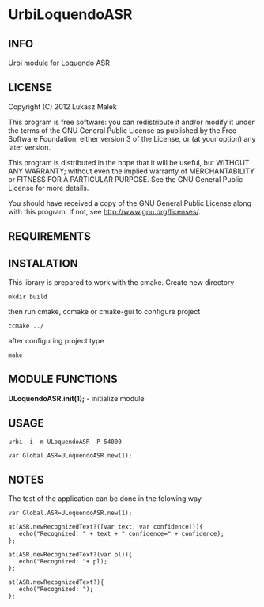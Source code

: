 # UrbiLoquendoASR #



## INFO ##

Urbi module for Loquendo ASR  

## LICENSE ##

Copyright (C) 2012  Lukasz Malek
 
This program is free software: you can redistribute it and/or modify
it under the terms of the GNU General Public License as published by
the Free Software Foundation, either version 3 of the License, or
(at your option) any later version.
 
This program is distributed in the hope that it will be useful,
but WITHOUT ANY WARRANTY; without even the implied warranty of
MERCHANTABILITY or FITNESS FOR A PARTICULAR PURPOSE.  See the
GNU General Public License for more details.
  
You should have received a copy of the GNU General Public License
along with this program.  If not, see <http://www.gnu.org/licenses/>.

## REQUIREMENTS ##

## INSTALATION ##

This library is prepared to work with the cmake.
Create new directory
```
mkdir build
```
then run cmake, ccmake or cmake-gui to configure project
```
ccmake ../
```
after configuring project type
```
make
```

## MODULE FUNCTIONS ##

**ULoquendoASR.init(1);**            - initialize module   

## USAGE ##
```
urbi -i -m ULoquendoASR -P 54000

var Global.ASR=ULoquendoASR.new(1);
```
## NOTES ##

The test of the application can be done in the folowing way
```
var Global.ASR=ULoquendoASR.new(1);

at(ASR.newRecognizedText?([var text, var confidence])){
   echo("Recognized: " + text + " confidence=" + confidence);
};

at(ASR.newRecognizedText?(var pl)){
   echo("Recognized: "+ pl);
};

at(ASR.newRecognizedText?){
   echo("Recognized: ");
};